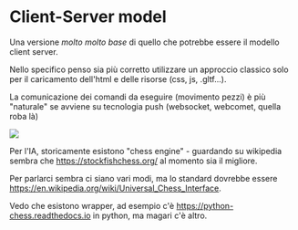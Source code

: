 Client-Server model
===================

Una versione *molto* *molto* *base* di quello che potrebbe essere il modello
client server.

Nello specifico penso sia più corretto utilizzare un approccio classico solo
per il caricamento dell'html e delle risorse (css, js, .gltf...).

La comunicazione dei comandi da eseguire (movimento pezzi) è più "naturale"
se avviene su tecnologia push (websocket, webcomet, quella roba là)

![](https://www.websequencediagrams.com/cgi-bin/cdraw?lz=dGl0bGUgQXJjaGl0ZXR0dXJhIHBhcnRpdGEgVXNlciBWUyBBSQoKYWN0b3IADQUKVXNlci0-QnJvd3NlcjogIiJhemlvbmUiIChhdWRpbywgbW92aW1lbnRvLi4uKSIKACMHLT5TZXJ2ZXI6IG5vdGlmaWNhICJjYXZhbGxvIGluIEEzIgoAGwYtPitJQTogVUNJCklBLT4tAC4JZXh0IG1vdmUAHwkAewkASAphbGZpZXJlIGluIEIyAHELVQCBJwV1cGRhdGUgdWkKCg&s=default)

Per l'IA, storicamente esistono "chess engine" - guardando su wikipedia sembra
che https://stockfishchess.org/ al momento sia il migliore.

Per parlarci sembra ci siano vari modi, ma lo standard dovrebbe essere
https://en.wikipedia.org/wiki/Universal_Chess_Interface.

Vedo che esistono wrapper, ad esempio c'è https://python-chess.readthedocs.io
in python, ma magari c'è altro.
